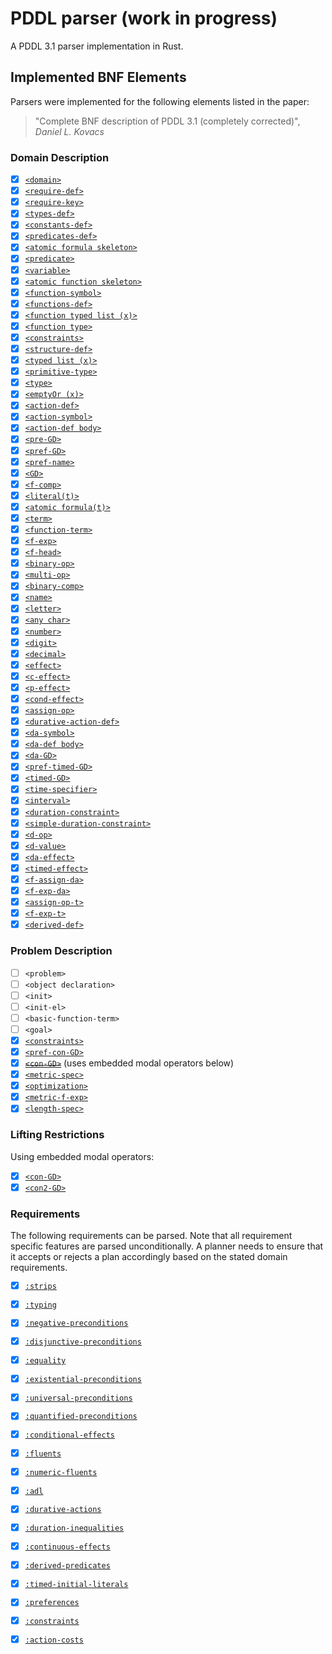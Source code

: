 # PDDL parser (work in progress)

A PDDL 3.1 parser implementation in Rust.

## Implemented BNF Elements

Parsers were implemented for the following elements
listed in the paper:

> "Complete BNF description of PDDL 3.1 (completely corrected)",
> _Daniel L. Kovacs_

### Domain Description

- [x] [`<domain>`](src/parsers/domain.rs)
- [x] [`<require-def>`](src/parsers/predicates_def.rs)
- [x] [`<require-key>`](src/parsers/requirements.rs)
- [x] [`<types-def>`](src/parsers/types_def.rs)
- [x] [`<constants-def>`](src/parsers/constants_def.rs)
- [x] [`<predicates-def>`](src/parsers/predicates_def.rs)
- [x] [`<atomic formula skeleton>`](src/parsers/atomic_formula_skeleton.rs)
- [x] [`<predicate>`](src/parsers/predicate.rs)
- [x] [`<variable>`](src/parsers/variable.rs)
- [x] [`<atomic function skeleton>`](src/parsers/atomic_formula_skeleton.rs)
- [x] [`<function-symbol>`](src/parsers/function_symbol.rs)
- [x] [`<functions-def>`](src/parsers/functions_def.rs)
- [x] [`<function typed list (x)>`](src/parsers/function_typed_list.rs)
- [x] [`<function type>`](src/parsers/function_type.rs)
- [x] [`<constraints>`](src/parsers/domain_constraints_def.rs)
- [x] [`<structure-def>`](src/parsers/structure_def.rs)
- [x] [`<typed list (x)>`](src/parsers/typed_list.rs)
- [x] [`<primitive-type>`](src/parsers/primitive_type.rs)
- [x] [`<type>`](src/parsers/type.rs)
- [x] [`<emptyOr (x)>`](src/parsers/empty_or.rs)
- [x] [`<action-def>`](src/parsers/action_def.rs)
- [x] [`<action-symbol>`](src/parsers/action_symbol.rs)
- [x] [`<action-def body>`](src/parsers/action_def.rs)
- [x] [`<pre-GD>`](src/parsers/pre_gd.rs)
- [x] [`<pref-GD>`](src/parsers/pref_gd.rs)
- [x] [`<pref-name>`](src/parsers/pref_name.rs)
- [x] [`<GD>`](src/parsers/gd.rs)
- [x] [`<f-comp>`](src/parsers/f_comp.rs)
- [x] [`<literal(t)>`](src/parsers/literal.rs)
- [x] [`<atomic formula(t)>`](src/parsers/atomic_formula.rs)
- [x] [`<term>`](src/parsers/term.rs)
- [x] [`<function-term>`](src/parsers/function_term.rs)
- [x] [`<f-exp>`](src/parsers/f_exp.rs)
- [x] [`<f-head>`](src/parsers/f_head.rs)
- [x] [`<binary-op>`](src/parsers/binary_op.rs)
- [x] [`<multi-op>`](src/parsers/multi_op.rs)
- [x] [`<binary-comp>`](src/parsers/binary_comp.rs)
- [x] [`<name>`](src/parsers/name.rs)
- [x] [`<letter>`](src/parsers/name.rs)
- [x] [`<any char>`](src/parsers/name.rs)
- [x] [`<number>`](src/parsers/number.rs)
- [x] [`<digit>`](src/parsers/number.rs)
- [x] [`<decimal>`](src/parsers/number.rs)
- [x] [`<effect>`](src/parsers/effect.rs)
- [x] [`<c-effect>`](src/parsers/c_effect.rs)
- [x] [`<p-effect>`](src/parsers/p_effect.rs)
- [x] [`<cond-effect>`](src/parsers/cond_effect.rs)
- [x] [`<assign-op>`](src/parsers/assign_op.rs)
- [x] [`<durative-action-def>`](src/parsers/da_def.rs)
- [x] [`<da-symbol>`](src/parsers/da_symbol.rs)
- [x] [`<da-def body>`](src/parsers/da_def.rs)
- [x] [`<da-GD>`](src/parsers/da_gd.rs)
- [x] [`<pref-timed-GD>`](src/parsers/pref_timed_gd.rs)
- [x] [`<timed-GD>`](src/parsers/timed_gd.rs)
- [x] [`<time-specifier>`](src/parsers/time_specifier.rs)
- [x] [`<interval>`](src/parsers/interval.rs)
- [x] [`<duration-constraint>`](src/parsers/duration_constraint.rs)
- [x] [`<simple-duration-constraint>`](src/parsers/simple_duration_constraint.rs)
- [x] [`<d-op>`](src/parsers/d_op.rs)
- [x] [`<d-value>`](src/parsers/d_value.rs)
- [x] [`<da-effect>`](src/parsers/da_effect.rs)
- [x] [`<timed-effect>`](src/parsers/timed_effect.rs)
- [x] [`<f-assign-da>`](src/parsers/f_assign_da.rs)
- [x] [`<f-exp-da>`](src/parsers/f_exp_da.rs)
- [x] [`<assign-op-t>`](src/parsers/assign_op_t.rs)
- [x] [`<f-exp-t>`](src/parsers/f_exp_t.rs)
- [x] [`<derived-def>`](src/parsers/derived_predicate.rs)

### Problem Description

- [ ] `<problem>`
- [ ] `<object declaration>`
- [ ] `<init>`
- [ ] `<init-el>`
- [ ] `<basic-function-term>`
- [ ] `<goal>`
- [x] [`<constraints>`](src/parsers/problem_constraints_def.rs)
- [x] [`<pref-con-GD>`](src/parsers/pref_con_gd.rs)
- [x] [~~`<con-GD>`~~](src/parsers/con_gd.rs) (uses embedded modal operators below)
- [x] [`<metric-spec>`](src/parsers/metric_spec.rs)
- [x] [`<optimization>`](src/parsers/optimization.rs)
- [x] [`<metric-f-exp>`](src/parsers/metric_f_exp.rs)
- [x] [`<length-spec>`](src/parsers/length_spec.rs)

### Lifting Restrictions

Using embedded modal operators:

- [x] [`<con-GD>`](src/parsers/con_gd.rs)
- [x] [`<con2-GD>`](src/parsers/con_gd.rs)

### Requirements

The following requirements can be parsed. Note that all
requirement specific features are parsed unconditionally. 
A planner needs to ensure that it accepts or rejects a 
plan accordingly based on the stated domain requirements.

- [x] [`:strips`](src/parsers/requirements.rs)
- [x] [`:typing`](src/parsers/requirements.rs)
- [x] [`:negative-preconditions`](src/parsers/requirements.rs)
- [x] [`:disjunctive-preconditions`](src/parsers/requirements.rs)
- [x] [`:equality`](src/parsers/requirements.rs)
- [x] [`:existential-preconditions`](src/parsers/requirements.rs)
- [x] [`:universal-preconditions`](src/parsers/requirements.rs)
- [x] [`:quantified-preconditions`](src/parsers/requirements.rs)
- [x] [`:conditional-effects`](src/parsers/requirements.rs)
- [x] [`:fluents`](src/parsers/requirements.rs)
- [x] [`:numeric-fluents`](src/parsers/requirements.rs)
- [x] [`:adl`](src/parsers/requirements.rs)
- [x] [`:durative-actions`](src/parsers/requirements.rs)
- [x] [`:duration-inequalities`](src/parsers/requirements.rs)
- [x] [`:continuous-effects`](src/parsers/requirements.rs)
- [x] [`:derived-predicates`](src/parsers/requirements.rs)
- [x] [`:timed-initial-literals`](src/parsers/requirements.rs)
- [x] [`:preferences`](src/parsers/requirements.rs)
- [x] [`:constraints`](src/parsers/requirements.rs)
- [x] [`:action-costs`](src/parsers/requirements.rs)

